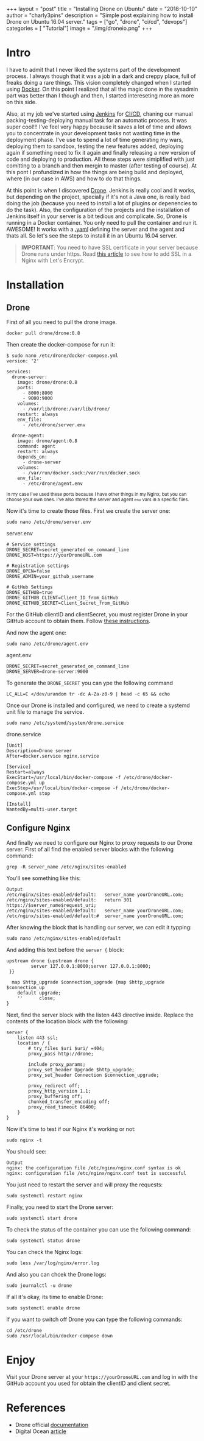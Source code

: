 +++
layout = "post"
title = "Installing Drone on Ubuntu"
date = "2018-10-10"
author = "charly3pins"
description = "Simple post explaining how to install Drone on Ubuntu 16.04 server."
tags = ["go", "drone", "ci/cd", "devops"]
categories = [ "Tutorial"]
image = "/img/droneio.png"
+++

# Intro

I have to admit that I never liked the systems part of the development process. I always though that it was a job in a dark and creppy place, full of freaks doing a rare things. This vision completely changed when I started using [Docker](https://www.docker.com/). On this point I realized that all the magic done in the sysadmin part was better than I though and then, I started intereseting more an more on this side. 

Also, at my job we've started using [Jenkins](https://jenkins.io/) for [CI/CD](https://www.atlassian.com/continuous-delivery/ci-vs-ci-vs-cd), chaning our manual packing-testing-deploying manual task for an automatic process. It was super cool!!! I've feel very happy because it saves a lot of time and allows you to concentrate in your development tasks not wasting time in the deployment phase. I've use to spend a lot of time generating my wars, deploying them to sandbox, testing the new features added, deploying again if something need to fix it again and finally releasing a new version of code and deploying to production. All these steps were simiplified with just comitting to a branch and then mergin to master (after testing of course). At this pont I profundized in how the things are being build and deployed, where (in our case in AWS) and how to do that things. 

At this point is when I discovered [Drone](https://drone.io/). Jenkins is really cool and it works, but depending on the project, specially if it's not a Java one, is really bad doing the job (because you need to install a lot of plugins or depenencies to do the task). Also, the configuration of the projects and the installation of Jenkins itself in your server is a bit tedious and complicate. So, Drone is running in a Docker container. You only need to pull the container and run it. AWESOME! It works with a [.yaml](http://yaml.org/) defining the server and the agent and thats all. So let's see the steps to install it in an Ubuntu 16.04 server.

> <b>IMPORTANT</b>: You need to have SSL certificate in your server because Drone runs under https. Read [this article](https://www.digitalocean.com/community/tutorials/how-to-secure-nginx-with-let-s-encrypt-on-ubuntu-16-04) to see how to add SSL in a Nginx with Let's Encrypt.


# Installation

## Drone

First of all you need to pull the drone image.
```
docker pull drone/drone:0.8
```

Then create the docker-compose for run it:
```
$ sudo nano /etc/drone/docker-compose.yml
version: '2'

services:
  drone-server:
    image: drone/drone:0.8
    ports:
      - 8000:8000
      - 9000:9000
    volumes:
      - /var/lib/drone:/var/lib/drone/
    restart: always
    env_file:
      - /etc/drone/server.env

  drone-agent:
    image: drone/agent:0.8
    command: agent
    restart: always
    depends_on:
      - drone-server
    volumes:
      - /var/run/docker.sock:/var/run/docker.sock
    env_file:
      - /etc/drone/agent.env
```
<small>In my case I've used these ports because I have other things in my Nginx, but you can choose your own ones. I've also stored the server and agent `env` vars in a specific files.</small>

Now it's time to create those files. First we create the server one:
```
sudo nano /etc/drone/server.env
```
server.env
```
# Service settings 
DRONE_SECRET=secret_generated_on_command_line
DRONE_HOST=https://yourDroneURL.com

# Registration settings
DRONE_OPEN=false
DRONE_ADMIN=your_github_username

# GitHub Settings
DRONE_GITHUB=true
DRONE_GITHUB_CLIENT=Client_ID_from_GitHub
DRONE_GITHUB_SECRET=Client_Secret_from_GitHub
```

For the GitHub clientID and clientSecret, you must register Drone in your GitHub account to obtain them. Follow [these instructions](https://developer.github.com/apps/building-oauth-apps/creating-an-oauth-app/).

And now the agent one:
```
sudo nano /etc/drone/agent.env
```
agent.env
```
DRONE_SECRET=secret_generated_on_command_line
DRONE_SERVER=drone-server:9000
```

To generate the `DRONE_SECRET` you can ype the following command 
```
LC_ALL=C </dev/urandom tr -dc A-Za-z0-9 | head -c 65 && echo
```

Once our Drone is installed and configured, we need to create a systemd unit file to manage the service.
```
sudo nano /etc/systemd/system/drone.service
```
drone.service
```
[Unit]
Description=Drone server
After=docker.service nginx.service

[Service]
Restart=always
ExecStart=/usr/local/bin/docker-compose -f /etc/drone/docker-compose.yml up
ExecStop=/usr/local/bin/docker-compose -f /etc/drone/docker-compose.yml stop

[Install]
WantedBy=multi-user.target
```

## Configure Nginx

And finally we need to configure our Nginx to proxy requests to our Drone server. First of all find the enabled server blocks with the following command:
```
grep -R server_name /etc/nginx/sites-enabled
```
You'll see something like this:
```
Output
/etc/nginx/sites-enabled/default:   server_name yourDroneURL.com;
/etc/nginx/sites-enabled/default:   return 301 https://$server_name$request_uri;
/etc/nginx/sites-enabled/default:   server_name yourDroneURL.com;
/etc/nginx/sites-enabled/default:#  server_name yourDroneURL.com;
```

After knowing the block that is handling our server, we can edit it typping:
```
sudo nano /etc/nginx/sites-enabled/default 
```
And adding this text before the `server {` block:
```
upstream drone {upstream drone {
         server 127.0.0.1:8000;server 127.0.0.1:8000;
 }}

  map $http_upgrade $connection_upgrade {map $http_upgrade $connection_up 
    default upgrade;
    ''      close;
}
```

Next, find the server block with the listen 443 directive inside. Replace the contents of the location block with the following:
```
server {
    listen 443 ssl;
    location / {
        # try_files $uri $uri/ =404;
        proxy_pass http://drone;

        include proxy_params;
        proxy_set_header Upgrade $http_upgrade;
        proxy_set_header Connection $connection_upgrade;

        proxy_redirect off;
        proxy_http_version 1.1;
        proxy_buffering off;
        chunked_transfer_encoding off;
        proxy_read_timeout 86400;
    }
}
```

Now it's time to test if our Nginx it's working or not:
```
sudo nginx -t
```
You should see:
```
Output
nginx: the configuration file /etc/nginx/nginx.conf syntax is ok
nginx: configuration file /etc/nginx/nginx.conf test is successful
```

You just need to restart the server and will proxy the requests:
```
sudo systemctl restart nginx
```

Finally, you need to start the Drone server:
```
sudo systemctl start drone
```

To check the status of the container you can use the following command:
```
sudo systemctl status drone
```

You can check the Nginx logs:
```
sudo less /var/log/nginx/error.log
```

And also you can chcek the Drone logs:
```
sudo journalctl -u drone
```

If all it's okay, its time to enable Drone:
```
sudo systemctl enable drone
```

If you want to switch off Drone you can type the following commands:
```
cd /etc/drone
sudo /usr/local/bin/docker-compose down
```

# Enjoy

Visit your Drone server at your `https://yourDroneURL.com` and log in with the GitHub account you used for obtain the clientID and client secret.

# References
* Drone official [documentation](http://docs.drone.io/installation/)
* Digital Ocean [article](https://www.digitalocean.com/community/tutorials/how-to-install-and-configure-drone-on-ubuntu-16-04)